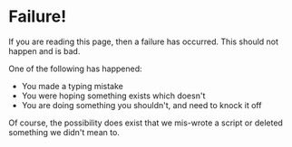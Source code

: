 # Failure!

If you are reading this page, then a failure has occurred.  This should not happen and is bad.

One of the following has happened:

  * You made a typing mistake
  * You were hoping something exists which doesn't
  * You are doing something you shouldn't, and need to knock it off

Of course, the possibility does exist that we mis-wrote a script or deleted something we didn't mean to.

